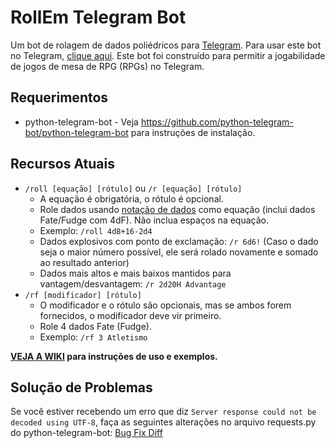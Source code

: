 # RollEm Telegram Bot
Um bot de rolagem de dados poliédricos para [Telegram](https://telegram.org). Para usar este bot no Telegram, [clique aqui](https://t.me/sddicerollbot). Este bot foi construído para permitir a jogabilidade de jogos de mesa de RPG (RPGs) no Telegram.

## Requerimentos
* python-telegram-bot - Veja https://github.com/python-telegram-bot/python-telegram-bot para instruções de instalação.

## Recursos Atuais

* `/roll [equação] [rótulo]` ou `/r [equação] [rótulo]`  
    * A equação é obrigatória, o rótulo é opcional. 
    * Role dados usando [notação de dados](https://en.wikipedia.org/wiki/Dice_notation) como equação (inclui dados Fate/Fudge com 4dF). Não inclua espaços na equação. 
    * Exemplo: `/roll 4d8+16-2d4`
    * Dados explosivos com ponto de exclamação: `/r 6d6!` (Caso o dado seja o maior número possível, ele será rolado novamente e somado ao resultado anterior)
    * Dados mais altos e mais baixos mantidos para vantagem/desvantagem: `/r 2d20H Advantage`
* `/rf [modificador] [rótulo]`
    * O modificador e o rótulo são opcionais, mas se ambos forem fornecidos, o modificador deve vir primeiro.
    * Role 4 dados Fate (Fudge).
    * Exemplo: `/rf 3 Atletismo`

**[VEJA A WIKI](https://github.com/miguelvieirart/rollem-telegram-bot/wiki) para instruções de uso e exemplos.**

## Solução de Problemas

Se você estiver recebendo um erro que diz `Server response could not be decoded using UTF-8`, faça as seguintes alterações no arquivo requests.py do python-telegram-bot: [Bug Fix Diff](https://github.com/python-telegram-bot/python-telegram-bot/pull/1623/files)
